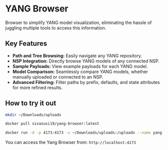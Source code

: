 # YANG Browser

Browser to simplify YANG model visualization, eliminating the hassle of juggling multiple tools to access this information.

## Key Features

- **Path and Tree Browsing:** Easily navigate any YANG repository.
- **NSP Integration:** Directly browse YANG models of any connected NSP.
- **Sample Payloads:** View example payloads for each YANG model.
- **Model Comparison:** Seamlessly compare YANG models, whether manually uploaded or connected to an NSP.
- **Advanced Filtering:** Filter paths by prefix, defaults, and state attributes for more refined results.

## How to try it out

```bash
mkdir ~/Downloads/uploads

docker pull sivasusi19/yang-browser:latest

docker run -d -p 4173:4173 -v ~/Downloads/uploads:/uploads --name yang-browser sivasusi19/yang-browser:latest
```

You can access the Yang Browser from: `http://localhost:4173`

